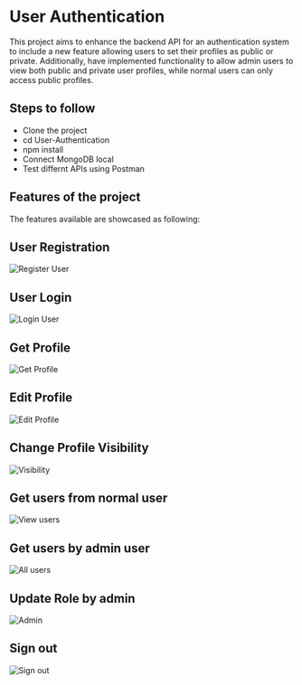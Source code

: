 # User Authentication
This project aims to enhance the backend API for an authentication system to include a new feature allowing users to set their profiles as public or private. Additionally, have implemented functionality to allow admin users to view both public and private user profiles, while normal users can only access public profiles. 

## Steps to follow

- Clone the project
- cd User-Authentication
- npm install
- Connect MongoDB local
- Test differnt APIs using Postman

## Features of the project

The features available are showcased as following:

## User Registration
![Register User](/images/register.png?raw=true "Register User")

## User Login
![Login User](/images/login.png?raw=true "Login User")

## Get Profile
![Get Profile](/images/getprofile.png?raw=true "Get Profile")

## Edit Profile
![Edit Profile](/images/editprofile.png?raw=true "Edit Profile")

## Change Profile Visibility
![Visibility](/images/changepublic.png?raw=true "Profile Visibility")

## Get users from normal user
![View users](/images/normalusers.png?raw=true "Public Users")

## Get users by admin user
![All users](/images/admin_users.png?raw=true "All Users")

## Update Role by admin
![Admin](/images/rollupdate.png?raw=true "Update Role")

## Sign out
![Sign out](/images/signout.png?raw=true "Sign Out")
